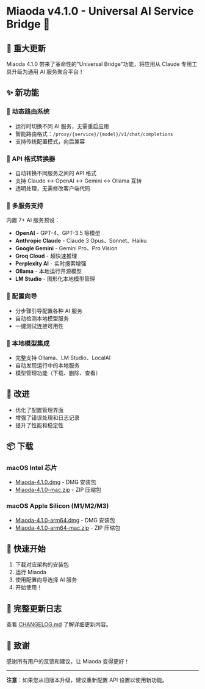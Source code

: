 # Miaoda v4.1.0 - Universal AI Service Bridge 🌉

## 🎉 重大更新

Miaoda 4.1.0 带来了革命性的"Universal Bridge"功能，将应用从 Claude 专用工具升级为通用 AI 服务聚合平台！

## ✨ 新功能

### 🔄 动态路由系统
- 运行时切换不同 AI 服务，无需重启应用
- 智能路由格式：`/proxy/{service}/{model}/v1/chat/completions`
- 支持传统配置模式，向后兼容

### 🔀 API 格式转换器
- 自动转换不同服务之间的 API 格式
- 支持 Claude ↔ OpenAI ↔ Gemini ↔ Ollama 互转
- 透明处理，无需修改客户端代码

### 🤖 多服务支持
内置 7+ AI 服务预设：
- **OpenAI** - GPT-4、GPT-3.5 等模型
- **Anthropic Claude** - Claude 3 Opus、Sonnet、Haiku
- **Google Gemini** - Gemini Pro、Pro Vision
- **Groq Cloud** - 超快速推理
- **Perplexity AI** - 实时搜索增强
- **Ollama** - 本地运行开源模型
- **LM Studio** - 图形化本地模型管理

### 🎯 配置向导
- 分步骤引导配置各种 AI 服务
- 自动检测本地模型服务
- 一键测试连接可用性

### 🦙 本地模型集成
- 完整支持 Ollama、LM Studio、LocalAI
- 自动发现运行中的本地服务
- 模型管理功能（下载、删除、查看）

## 🔧 改进

- 优化了配置管理界面
- 增强了错误处理和日志记录
- 提升了性能和稳定性

## 📦 下载

### macOS Intel 芯片
- [Miaoda-4.1.0.dmg](https://github.com/yourusername/miaoda/releases/download/v4.1.0/Miaoda-4.1.0.dmg) - DMG 安装包
- [Miaoda-4.1.0-mac.zip](https://github.com/yourusername/miaoda/releases/download/v4.1.0/Miaoda-4.1.0-mac.zip) - ZIP 压缩包

### macOS Apple Silicon (M1/M2/M3)
- [Miaoda-4.1.0-arm64.dmg](https://github.com/yourusername/miaoda/releases/download/v4.1.0/Miaoda-4.1.0-arm64.dmg) - DMG 安装包
- [Miaoda-4.1.0-arm64-mac.zip](https://github.com/yourusername/miaoda/releases/download/v4.1.0/Miaoda-4.1.0-arm64-mac.zip) - ZIP 压缩包

## 🚀 快速开始

1. 下载对应架构的安装包
2. 运行 Miaoda
3. 使用配置向导选择 AI 服务
4. 开始使用！

## 📝 完整更新日志

查看 [CHANGELOG.md](https://github.com/yourusername/miaoda/blob/main/CHANGELOG.md) 了解详细更新内容。

## 🙏 致谢

感谢所有用户的反馈和建议，让 Miaoda 变得更好！

---

**注意**：如果您从旧版本升级，建议重新配置 API 设置以使用新功能。